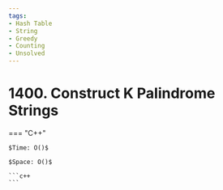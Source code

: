 ```yaml
---
tags:
- Hash Table
- String
- Greedy
- Counting
- Unsolved
---
```



# 1400. Construct K Palindrome Strings

=== "C++"

    $Time: O()$

    $Space: O()$

    ```c++
    ```